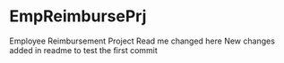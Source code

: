 # EmpReimbursePrj
Employee Reimbursement Project
Read me changed here
New changes added in readme to test the first commit
